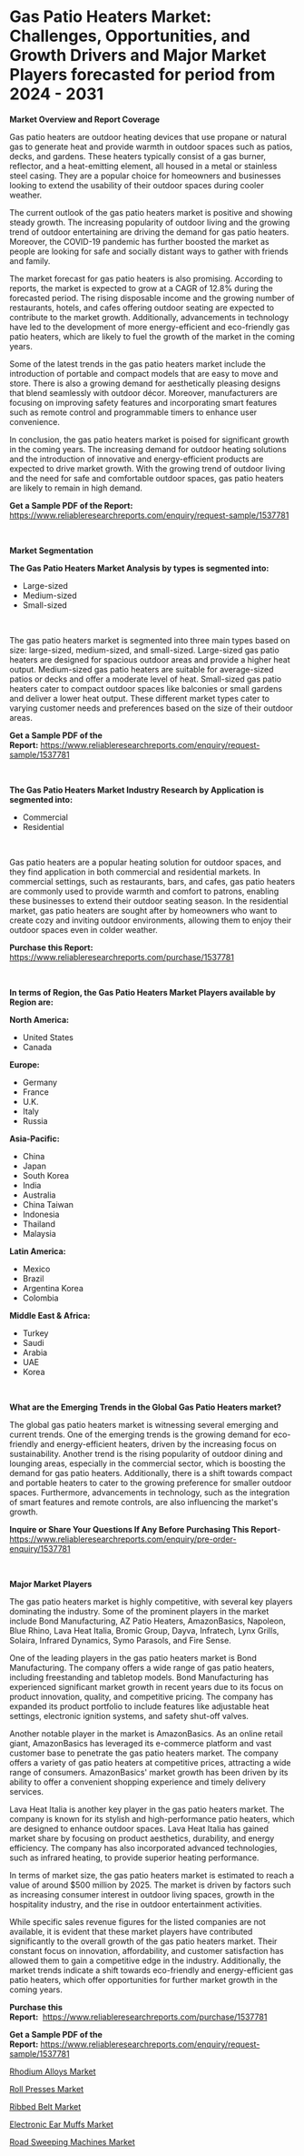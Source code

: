 <p><h1>Gas Patio Heaters Market: Challenges, Opportunities, and Growth Drivers and Major Market Players forecasted for period from 2024 - 2031</h1></p><p><strong>Market Overview and Report Coverage</strong></p>
<p><p>Gas patio heaters are outdoor heating devices that use propane or natural gas to generate heat and provide warmth in outdoor spaces such as patios, decks, and gardens. These heaters typically consist of a gas burner, reflector, and a heat-emitting element, all housed in a metal or stainless steel casing. They are a popular choice for homeowners and businesses looking to extend the usability of their outdoor spaces during cooler weather.</p><p>The current outlook of the gas patio heaters market is positive and showing steady growth. The increasing popularity of outdoor living and the growing trend of outdoor entertaining are driving the demand for gas patio heaters. Moreover, the COVID-19 pandemic has further boosted the market as people are looking for safe and socially distant ways to gather with friends and family.</p><p>The market forecast for gas patio heaters is also promising. According to reports, the market is expected to grow at a CAGR of 12.8% during the forecasted period. The rising disposable income and the growing number of restaurants, hotels, and cafes offering outdoor seating are expected to contribute to the market growth. Additionally, advancements in technology have led to the development of more energy-efficient and eco-friendly gas patio heaters, which are likely to fuel the growth of the market in the coming years.</p><p>Some of the latest trends in the gas patio heaters market include the introduction of portable and compact models that are easy to move and store. There is also a growing demand for aesthetically pleasing designs that blend seamlessly with outdoor décor. Moreover, manufacturers are focusing on improving safety features and incorporating smart features such as remote control and programmable timers to enhance user convenience.</p><p>In conclusion, the gas patio heaters market is poised for significant growth in the coming years. The increasing demand for outdoor heating solutions and the introduction of innovative and energy-efficient products are expected to drive market growth. With the growing trend of outdoor living and the need for safe and comfortable outdoor spaces, gas patio heaters are likely to remain in high demand.</p></p>
<p><strong>Get a Sample PDF of the Report:</strong> <a href="https://www.reliableresearchreports.com/enquiry/request-sample/1537781">https://www.reliableresearchreports.com/enquiry/request-sample/1537781</a></p>
<p>&nbsp;</p>
<p><strong>Market Segmentation</strong></p>
<p><strong>The Gas Patio Heaters Market Analysis by types is segmented into:</strong></p>
<p><ul><li>Large-sized</li><li>Medium-sized</li><li>Small-sized</li></ul></p>
<p>&nbsp;</p>
<p><p>The gas patio heaters market is segmented into three main types based on size: large-sized, medium-sized, and small-sized. Large-sized gas patio heaters are designed for spacious outdoor areas and provide a higher heat output. Medium-sized gas patio heaters are suitable for average-sized patios or decks and offer a moderate level of heat. Small-sized gas patio heaters cater to compact outdoor spaces like balconies or small gardens and deliver a lower heat output. These different market types cater to varying customer needs and preferences based on the size of their outdoor areas.</p></p>
<p><strong>Get a Sample PDF of the Report:</strong>&nbsp;<a href="https://www.reliableresearchreports.com/enquiry/request-sample/1537781">https://www.reliableresearchreports.com/enquiry/request-sample/1537781</a></p>
<p>&nbsp;</p>
<p><strong>The Gas Patio Heaters Market Industry Research by Application is segmented into:</strong></p>
<p><ul><li>Commercial</li><li>Residential</li></ul></p>
<p>&nbsp;</p>
<p><p>Gas patio heaters are a popular heating solution for outdoor spaces, and they find application in both commercial and residential markets. In commercial settings, such as restaurants, bars, and cafes, gas patio heaters are commonly used to provide warmth and comfort to patrons, enabling these businesses to extend their outdoor seating season. In the residential market, gas patio heaters are sought after by homeowners who want to create cozy and inviting outdoor environments, allowing them to enjoy their outdoor spaces even in colder weather.</p></p>
<p><strong>Purchase this Report:</strong>&nbsp; <a href="https://www.reliableresearchreports.com/purchase/1537781">https://www.reliableresearchreports.com/purchase/1537781</a></p>
<p>&nbsp;</p>
<p><strong>In terms of Region, the Gas Patio Heaters Market Players available by Region are:</strong></p>
<p>
    <p> <strong> North America: </strong>
        <ul>
            <li>United States</li>
            <li>Canada</li>
        </ul>
        </p> 
    <p> <strong> Europe: </strong>
        <ul>
            <li>Germany</li>
            <li>France</li>
            <li>U.K.</li>
            <li>Italy</li>
            <li>Russia</li>
        </ul>
        </p> 
    <p> <strong> Asia-Pacific: </strong>
        <ul>
            <li>China</li>
            <li>Japan</li>
            <li>South Korea</li>
            <li>India</li>
            <li>Australia</li>
            <li>China Taiwan</li>
            <li>Indonesia</li>
            <li>Thailand</li>
            <li>Malaysia</li>
        </ul>
        </p> 
    <p> <strong> Latin America: </strong>
        <ul>
            <li>Mexico</li>
            <li>Brazil</li>
            <li>Argentina Korea</li>
            <li>Colombia</li>
        </ul>
        </p> 
    <p> <strong> Middle East & Africa: </strong>
        <ul>
            <li>Turkey</li>
            <li>Saudi</li>
            <li>Arabia</li>
            <li>UAE</li>
            <li>Korea</li>
        </ul>
    </p>
    </p>
<p>&nbsp;</p>
<p><strong>What are the Emerging Trends in the Global Gas Patio Heaters market?</strong></p>
<p><p>The global gas patio heaters market is witnessing several emerging and current trends. One of the emerging trends is the growing demand for eco-friendly and energy-efficient heaters, driven by the increasing focus on sustainability. Another trend is the rising popularity of outdoor dining and lounging areas, especially in the commercial sector, which is boosting the demand for gas patio heaters. Additionally, there is a shift towards compact and portable heaters to cater to the growing preference for smaller outdoor spaces. Furthermore, advancements in technology, such as the integration of smart features and remote controls, are also influencing the market's growth.</p></p>
<p><strong>Inquire or Share Your Questions If Any Before Purchasing This Report</strong>- <a href="https://www.reliableresearchreports.com/enquiry/pre-order-enquiry/1537781">https://www.reliableresearchreports.com/enquiry/pre-order-enquiry/1537781</a></p>
<p>&nbsp;</p>
<p><strong>Major Market Players</strong></p>
<p><p>The gas patio heaters market is highly competitive, with several key players dominating the industry. Some of the prominent players in the market include Bond Manufacturing, AZ Patio Heaters, AmazonBasics, Napoleon, Blue Rhino, Lava Heat Italia, Bromic Group, Dayva, Infratech, Lynx Grills, Solaira, Infrared Dynamics, Symo Parasols, and Fire Sense.</p><p>One of the leading players in the gas patio heaters market is Bond Manufacturing. The company offers a wide range of gas patio heaters, including freestanding and tabletop models. Bond Manufacturing has experienced significant market growth in recent years due to its focus on product innovation, quality, and competitive pricing. The company has expanded its product portfolio to include features like adjustable heat settings, electronic ignition systems, and safety shut-off valves.</p><p>Another notable player in the market is AmazonBasics. As an online retail giant, AmazonBasics has leveraged its e-commerce platform and vast customer base to penetrate the gas patio heaters market. The company offers a variety of gas patio heaters at competitive prices, attracting a wide range of consumers. AmazonBasics' market growth has been driven by its ability to offer a convenient shopping experience and timely delivery services.</p><p>Lava Heat Italia is another key player in the gas patio heaters market. The company is known for its stylish and high-performance patio heaters, which are designed to enhance outdoor spaces. Lava Heat Italia has gained market share by focusing on product aesthetics, durability, and energy efficiency. The company has also incorporated advanced technologies, such as infrared heating, to provide superior heating performance.</p><p>In terms of market size, the gas patio heaters market is estimated to reach a value of around $500 million by 2025. The market is driven by factors such as increasing consumer interest in outdoor living spaces, growth in the hospitality industry, and the rise in outdoor entertainment activities.</p><p>While specific sales revenue figures for the listed companies are not available, it is evident that these market players have contributed significantly to the overall growth of the gas patio heaters market. Their constant focus on innovation, affordability, and customer satisfaction has allowed them to gain a competitive edge in the industry. Additionally, the market trends indicate a shift towards eco-friendly and energy-efficient gas patio heaters, which offer opportunities for further market growth in the coming years.</p></p>
<p><strong>Purchase this Report:</strong>&nbsp;&nbsp;<a href="https://www.reliableresearchreports.com/purchase/1537781">https://www.reliableresearchreports.com/purchase/1537781</a></p>
<p></p>
<p><strong>Get a Sample PDF of the Report:</strong>&nbsp;<a href="https://www.reliableresearchreports.com/enquiry/request-sample/1537781">https://www.reliableresearchreports.com/enquiry/request-sample/1537781</a></p>
<p><p><a href="https://medium.com/@v25590012/rhodium-alloys-market-insight-market-trends-growth-forecasted-from-2023-to-2030-fa03466f075a">Rhodium Alloys Market</a></p><p><a href="https://medium.com/@v25590012/roll-presses-market-furnishes-information-on-market-share-market-trends-and-market-growth-d49193ec0d81">Roll Presses Market</a></p><p><a href="https://medium.com/@v25590012/decoding-ribbed-belt-market-metrics-market-share-trends-and-growth-patterns-2ab476b90fcf">Ribbed Belt Market</a></p><p><a href="https://medium.com/@isidrowolff1966/electronic-ear-muffs-market-comprehensive-assessment-by-type-application-and-geography-7a0aee0b20e6">Electronic Ear Muffs Market</a></p><p><a href="https://medium.com/@v25590012/road-sweeping-machines-market-share-evolution-and-market-growth-trends-2023-2030-c21715433698">Road Sweeping Machines Market</a></p></p>